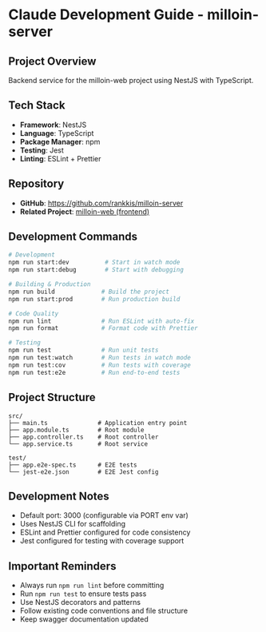 # Claude Development Guide - milloin-server

## Project Overview

Backend service for the milloin-web project using NestJS with TypeScript.

## Tech Stack

- **Framework**: NestJS
- **Language**: TypeScript
- **Package Manager**: npm
- **Testing**: Jest
- **Linting**: ESLint + Prettier

## Repository

- **GitHub**: https://github.com/rankkis/milloin-server
- **Related Project**: [milloin-web (frontend)](https://github.com/rankkis/milloin-web)

## Development Commands

```bash
# Development
npm run start:dev          # Start in watch mode
npm run start:debug        # Start with debugging

# Building & Production
npm run build             # Build the project
npm run start:prod        # Run production build

# Code Quality
npm run lint              # Run ESLint with auto-fix
npm run format            # Format code with Prettier

# Testing
npm run test              # Run unit tests
npm run test:watch        # Run tests in watch mode
npm run test:cov          # Run tests with coverage
npm run test:e2e          # Run end-to-end tests
```

## Project Structure

```
src/
├── main.ts              # Application entry point
├── app.module.ts        # Root module
├── app.controller.ts    # Root controller
└── app.service.ts       # Root service

test/
├── app.e2e-spec.ts      # E2E tests
└── jest-e2e.json        # E2E Jest config
```

## Development Notes

- Default port: 3000 (configurable via PORT env var)
- Uses NestJS CLI for scaffolding
- ESLint and Prettier configured for code consistency
- Jest configured for testing with coverage support

## Important Reminders

- Always run `npm run lint` before committing
- Run `npm run test` to ensure tests pass
- Use NestJS decorators and patterns
- Follow existing code conventions and file structure
- Keep swagger documentation updated
